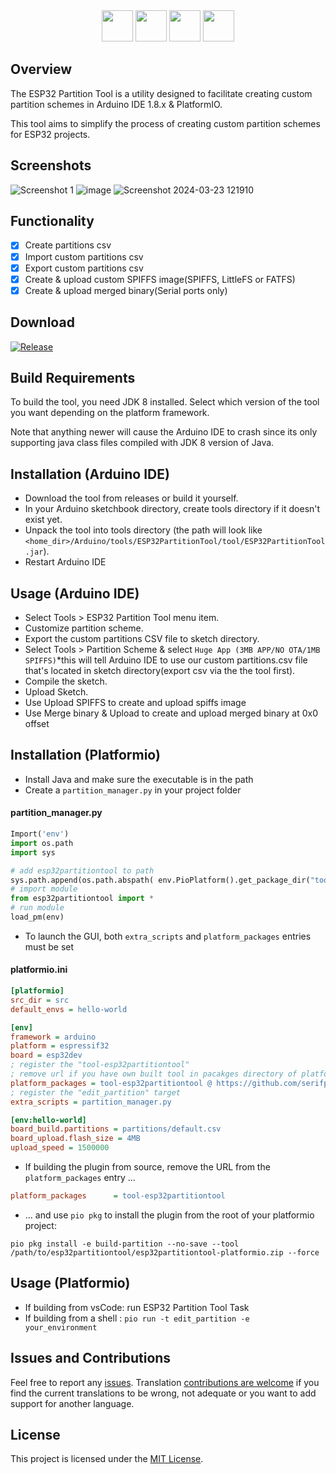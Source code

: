 <div align="center">
    <img src="https://img.shields.io/badge/ESP32-f8a631" height="50">
    <img src="https://img.shields.io/badge/Partition-bf457a" height="50">
    <img src="https://img.shields.io/badge/Tool-42b0f5" height="50">
    <a href="https://github.com/serifpersia/esp32partitiontool/releases/latest"><img src="https://img.shields.io/badge/v1.4-9a41c2" height="50"></a>
</div>

## Overview
The ESP32 Partition Tool is a utility designed to facilitate creating custom partition schemes in Arduino IDE 1.8.x & PlatformIO.

This tool aims to simplify the process of creating custom partition schemes for ESP32 projects.
## Screenshots
![Screenshot 1](https://github.com/serifpersia/esp32partitiontool/assets/62844718/8724d57c-ebb5-404f-97f1-fe09134f53b5)
![image](https://github.com/serifpersia/esp32partitiontool/assets/62844718/bdb4562d-91ac-4348-9de7-be7a20935240)
![Screenshot 2024-03-23 121910](https://github.com/serifpersia/esp32partitiontool/assets/62844718/a79bfaea-902d-471a-a1b1-d936c660284c)

## Functionality

- [x] Create partitions csv
- [x] Import custom partitions csv
- [x] Export custom partitions csv
- [x] Create & upload custom SPIFFS image(SPIFFS, LittleFS or FATFS)
- [x] Create & upload merged binary(Serial ports only)

## Download
 [![Release](https://img.shields.io/github/release/serifpersia/esp32partitiontool.svg?style=flat-square)](https://github.com/serifpersia/esp32partitiontool/releases)

## Build Requirements
To build the tool, you need JDK 8 installed. Select which version of the tool you want depending on the platform framework.

Note that anything newer will cause the Arduino IDE to crash since its only supporting java class files compiled with JDK 8 version of Java.


## Installation (Arduino IDE)
- Download the tool from releases or build it yourself.
- In your Arduino sketchbook directory, create tools directory if it doesn't exist yet.
- Unpack the tool into tools directory (the path will look like `<home_dir>/Arduino/tools/ESP32PartitionTool/tool/ESP32PartitionTool.jar`).
- Restart Arduino IDE

## Usage (Arduino IDE)
- Select Tools > ESP32 Partition Tool menu item.
- Customize partition scheme.
- Export the custom partitions CSV file to sketch directory.
- Select Tools > Partition Scheme & select `Huge App (3MB APP/NO OTA/1MB SPIFFS)`*this will tell Arduino IDE to use our custom partitions.csv file that's located in sketch directory(export csv via the the tool first).
- Compile the sketch.
- Upload Sketch.
- Use Upload SPIFFS to create and upload spiffs image
- Use Merge binary & Upload to create and upload merged binary at 0x0 offset

## Installation (Platformio)

- Install Java and make sure the executable is in the path
- Create a `partition_manager.py` in your project folder

#### partition_manager.py

```python
Import('env')
import os.path
import sys

# add esp32partitiontool to path
sys.path.append(os.path.abspath( env.PioPlatform().get_package_dir("tool-esp32partitiontool") ))
# import module
from esp32partitiontool import *
# run module
load_pm(env)
```

- To launch the GUI, both `extra_scripts` and `platform_packages` entries must be set

#### platformio.ini

```ini
[platformio]
src_dir = src
default_envs = hello-world

[env]
framework = arduino
platform = espressif32
board = esp32dev
; register the "tool-esp32partitiontool"
; remove url if you have own built tool in pacakges directory of platformio core directory
platform_packages = tool-esp32partitiontool @ https://github.com/serifpersia/esp32partitiontool/releases/download/v1.4.3/esp32partitiontool-platformio.zip
; register the "edit_partition" target
extra_scripts = partition_manager.py

[env:hello-world]
board_build.partitions = partitions/default.csv
board_upload.flash_size = 4MB
upload_speed = 1500000


```

- If building the plugin from source, remove the URL from the `platform_packages` entry ...

```ini
platform_packages      = tool-esp32partitiontool
```

- ... and use `pio pkg` to install the plugin from the root of your platformio project:

```shell
pio pkg install -e build-partition --no-save --tool /path/to/esp32partitiontool/esp32partitiontool-platformio.zip --force
```


## Usage (Platformio)

- If building from vsCode: run  ESP32 Partition Tool Task
- If building from a shell : `pio run -t edit_partition -e your_environment`



## Issues and Contributions
Feel free to report any [issues](https://github.com/serifpersia/esp32partitiontool/issues). Translation [contributions are welcome](https://github.com/serifpersia/esp32partitiontool/tree/main/src/main/resources/l10n) if you find the current translations to be wrong, not adequate or you want to add support for another language.

## License
This project is licensed under the [MIT License](LICENSE).


